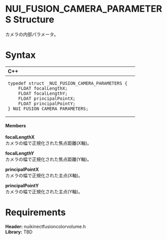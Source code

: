 NUI\_FUSION\_CAMERA\_PARAMETERS Structure  
=========================================  

カメラの内部パラメータ。 <span id="syntaxSection"></span>

Syntax  
======  

<table>
<colgroup>
<col width="100%" />
</colgroup>
<thead>
<tr class="header">
<th align="left">C++</th>
</tr>
</thead>
<tbody>
<tr class="odd">
<td align="left"><pre><code>typedef struct _NUI_FUSION_CAMERA_PARAMETERS {  
    FLOAT focalLengthX;  
    FLOAT focalLengthY;  
    FLOAT principalPointX;  
    FLOAT principalPointY;  
} NUI_FUSION_CAMERA_PARAMETERS;</code></pre></td>
</tr>
</tbody>
</table>

<span id="ID4EG"></span>
#### Members  

**focalLengthX**    
カメラの幅で正規化された焦点距離(X軸)。  

**focalLengthY**    
カメラの幅で正規化された焦点距離(Y軸)。  

**principalPointX**    
カメラの幅で正規化された主点(X軸)。  

**principalPointY**    
カメラの幅で正規化された主点(Y軸)。  

<span id="requirements"></span>

Requirements  
============  

**Header:** nuikinectfusioncolorvolume.h  
**Library:** TBD  



<!--Please do not edit the data in the comment block below.-->
<!--
TOCTitle : NUI_FUSION_CAMERA_PARAMETERS Structure
RLTitle : NUI_FUSION_CAMERA_PARAMETERS Structure
KeywordK : NUI_FUSION_CAMERA_PARAMETERS structure
KeywordF : NUI_FUSION_CAMERA_PARAMETERS
KeywordF : Microsoft.Kinect.nuikinectfusioncolorvolume.NUI_FUSION_CAMERA_PARAMETERS
KeywordA : T:Microsoft.Kinect.nuikinectfusioncolorvolume.NUI_FUSION_CAMERA_PARAMETERS
AssetID : T:Microsoft.Kinect.nuikinectfusioncolorvolume.NUI_FUSION_CAMERA_PARAMETERS
Locale : en-us
CommunityContent : 1
APIType : Managed
APILocation : 
APIName : Microsoft.Kinect.nuikinectfusioncolorvolume.NUI_FUSION_CAMERA_PARAMETERS
TargetOS : Windows
TopicType : kbSyntax
DevLang : C++
DocSet : K4Wv2
ProjType : K4Wv2Proj
Technology : Kinect for Windows
Product : Kinect for Windows SDK v2
productversion : 20
-->
